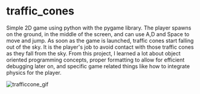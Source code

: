 # traffic_cones
Simple 2D game using python with the pygame library. The player spawns on the ground, in the middle of the screen, and can use A,D and Space to move and jump. As soon as the game is launched, traffic cones start falling out of the sky. It is the player's job to avoid contact with those traffic cones as they fall from the sky. From this project, I learned a lot about object oriented programming concepts, proper formatting to allow for efficient debugging later on, and specific game related things like how to integrate physics for the player.



![trafficcone_gif](https://user-images.githubusercontent.com/73012906/227810773-8f061c07-3e5e-4fed-adf2-4a6170f96aee.gif)
